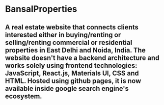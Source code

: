 # BansalProperties

## A real estate website that connects clients interested either in buying/renting or selling/renting commercial or residential properties in East Delhi and Noida, India. The website doesn't have a backend architecture and works solely using frontend technologies: JavaScript, React.js, Materials UI, CSS and HTML. Hosted using github pages, it is now available inside google search engine's ecosystem. 
